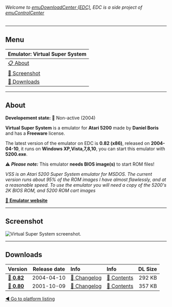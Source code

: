 ###### Welcome to [emuDownloadCenter (EDC)](https://github.com/PhoenixInteractiveNL/emuDownloadCenter/wiki/), EDC is a side project of [emuControlCenter](https://github.com/PhoenixInteractiveNL/emuControlCenter/wiki/)
***
## Menu
| **Emulator: Virtual Super System** |
|:---------|
| [:clipboard: About](#about) |
| [:sunrise: Screenshot](#screen) |
| [:floppy_disk: Downloads](#downloads) |
***
## About
**Developement state:** :red_circle: Non-active (2004)

**Virtual Super System** is a emulator for **Atari 5200** made by **Daniel Boris** and has a **Freeware** license.

The latest version of the emulator on EDC is **0.82 (x86)**, released on **2004-04-10**, it runs on **Windows XP,Vista,7,8,10**, you can start this emulator with **5200.exe**.

:warning: _**Please note:**_ This emulator **needs BIOS image(s)** to start ROM files!

_VSS is an Atari 5200 Super System emulator for MSDOS. The current version runs about 95% of the ROM images I have almost flawlessly, and at a reasonable speed. To use the emulator you will need a copy of the 5200's 2K BIOS ROM, and 5200 ROM cart images_

[:link: **Emulator website**](http://www.atarihq.com/danb)
***
## Screenshot
![](https://raw.githubusercontent.com/PhoenixInteractiveNL/emuDownloadCenter/master/hooks/vss/emulator_screen_01.jpg "Virtual Super System screenshot.")
***
## Downloads
| Version  | Release date  | Info       | Info       | DL Size    |
|:---------|:-------------:|:-----------|:-----------|-----------:|
| [:floppy_disk: **0.82**](https://github.com/PhoenixInteractiveNL/edc-repo0007/raw/master/vss/0.82.7z) | 2004-04-10 | [:page_facing_up: Changelog](https://github.com/PhoenixInteractiveNL/edc-repo0007/blob/master/vss/0.82_changelog.txt) | [:mag_right: Contents](https://github.com/PhoenixInteractiveNL/edc-repo0007/blob/master/vss/0.82_contents.txt) | 292 KB |
| [:floppy_disk: **0.80**](https://github.com/PhoenixInteractiveNL/edc-repo0007/raw/master/vss/0.80.7z) | 2001-10-09 | [:page_facing_up: Changelog](https://github.com/PhoenixInteractiveNL/edc-repo0007/blob/master/vss/0.80_changelog.txt) | [:mag_right: Contents](https://github.com/PhoenixInteractiveNL/edc-repo0007/blob/master/vss/0.80_contents.txt) | 357 KB |

[:arrow_backward: Go to platform listing](https://github.com/PhoenixInteractiveNL/emuDownloadCenter/wiki/EDC-Platform-List)
